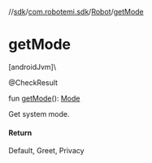 //[sdk](../../../index.md)/[com.robotemi.sdk](../index.md)/[Robot](index.md)/[getMode](get-mode.md)

# getMode

[androidJvm]\

@CheckResult

fun [getMode](get-mode.md)(): [Mode](../../com.robotemi.sdk.constants/-mode/index.md)

Get system mode.

#### Return

Default, Greet, Privacy
